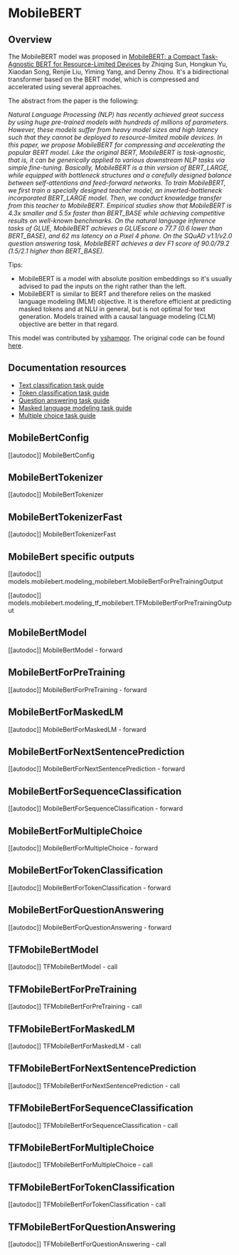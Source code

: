 <!--Copyright 2020 The HuggingFace Team. All rights reserved.

Licensed under the Apache License, Version 2.0 (the "License"); you may not use this file except in compliance with
the License. You may obtain a copy of the License at

http://www.apache.org/licenses/LICENSE-2.0

Unless required by applicable law or agreed to in writing, software distributed under the License is distributed on
an "AS IS" BASIS, WITHOUT WARRANTIES OR CONDITIONS OF ANY KIND, either express or implied. See the License for the
specific language governing permissions and limitations under the License.

⚠️ Note that this file is in Markdown but contain specific syntax for our doc-builder (similar to MDX) that may not be
rendered properly in your Markdown viewer.

-->

# MobileBERT

## Overview

The MobileBERT model was proposed in [MobileBERT: a Compact Task-Agnostic BERT for Resource-Limited Devices](https://arxiv.org/abs/2004.02984) by Zhiqing Sun, Hongkun Yu, Xiaodan Song, Renjie Liu, Yiming Yang, and Denny
Zhou. It's a bidirectional transformer based on the BERT model, which is compressed and accelerated using several
approaches.

The abstract from the paper is the following:

*Natural Language Processing (NLP) has recently achieved great success by using huge pre-trained models with hundreds
of millions of parameters. However, these models suffer from heavy model sizes and high latency such that they cannot
be deployed to resource-limited mobile devices. In this paper, we propose MobileBERT for compressing and accelerating
the popular BERT model. Like the original BERT, MobileBERT is task-agnostic, that is, it can be generically applied to
various downstream NLP tasks via simple fine-tuning. Basically, MobileBERT is a thin version of BERT_LARGE, while
equipped with bottleneck structures and a carefully designed balance between self-attentions and feed-forward networks.
To train MobileBERT, we first train a specially designed teacher model, an inverted-bottleneck incorporated BERT_LARGE
model. Then, we conduct knowledge transfer from this teacher to MobileBERT. Empirical studies show that MobileBERT is
4.3x smaller and 5.5x faster than BERT_BASE while achieving competitive results on well-known benchmarks. On the
natural language inference tasks of GLUE, MobileBERT achieves a GLUEscore o 77.7 (0.6 lower than BERT_BASE), and 62 ms
latency on a Pixel 4 phone. On the SQuAD v1.1/v2.0 question answering task, MobileBERT achieves a dev F1 score of
90.0/79.2 (1.5/2.1 higher than BERT_BASE).*

Tips:

- MobileBERT is a model with absolute position embeddings so it's usually advised to pad the inputs on the right rather
  than the left.
- MobileBERT is similar to BERT and therefore relies on the masked language modeling (MLM) objective. It is therefore
  efficient at predicting masked tokens and at NLU in general, but is not optimal for text generation. Models trained
  with a causal language modeling (CLM) objective are better in that regard.

This model was contributed by [vshampor](https://huggingface.co/vshampor). The original code can be found [here](https://github.com/google-research/mobilebert).

## Documentation resources

- [Text classification task guide](../tasks/sequence_classification)
- [Token classification task guide](../tasks/token_classification)
- [Question answering task guide](../tasks/question_answering)
- [Masked language modeling task guide](../tasks/masked_language_modeling)
- [Multiple choice task guide](../tasks/multiple_choice)

## MobileBertConfig

[[autodoc]] MobileBertConfig

## MobileBertTokenizer

[[autodoc]] MobileBertTokenizer

## MobileBertTokenizerFast

[[autodoc]] MobileBertTokenizerFast

## MobileBert specific outputs

[[autodoc]] models.mobilebert.modeling_mobilebert.MobileBertForPreTrainingOutput

[[autodoc]] models.mobilebert.modeling_tf_mobilebert.TFMobileBertForPreTrainingOutput

## MobileBertModel

[[autodoc]] MobileBertModel
    - forward

## MobileBertForPreTraining

[[autodoc]] MobileBertForPreTraining
    - forward

## MobileBertForMaskedLM

[[autodoc]] MobileBertForMaskedLM
    - forward

## MobileBertForNextSentencePrediction

[[autodoc]] MobileBertForNextSentencePrediction
    - forward

## MobileBertForSequenceClassification

[[autodoc]] MobileBertForSequenceClassification
    - forward

## MobileBertForMultipleChoice

[[autodoc]] MobileBertForMultipleChoice
    - forward

## MobileBertForTokenClassification

[[autodoc]] MobileBertForTokenClassification
    - forward

## MobileBertForQuestionAnswering

[[autodoc]] MobileBertForQuestionAnswering
    - forward

## TFMobileBertModel

[[autodoc]] TFMobileBertModel
    - call

## TFMobileBertForPreTraining

[[autodoc]] TFMobileBertForPreTraining
    - call

## TFMobileBertForMaskedLM

[[autodoc]] TFMobileBertForMaskedLM
    - call

## TFMobileBertForNextSentencePrediction

[[autodoc]] TFMobileBertForNextSentencePrediction
    - call

## TFMobileBertForSequenceClassification

[[autodoc]] TFMobileBertForSequenceClassification
    - call

## TFMobileBertForMultipleChoice

[[autodoc]] TFMobileBertForMultipleChoice
    - call

## TFMobileBertForTokenClassification

[[autodoc]] TFMobileBertForTokenClassification
    - call

## TFMobileBertForQuestionAnswering

[[autodoc]] TFMobileBertForQuestionAnswering
    - call
